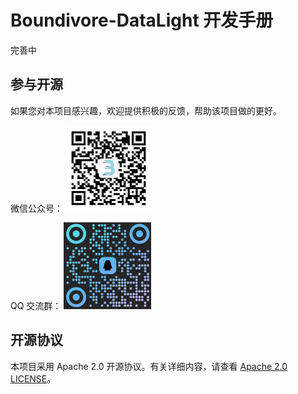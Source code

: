 # Boundivore-DataLight 开发手册

完善中



## 参与开源

如果您对本项目感兴趣，欢迎提供积极的反馈，帮助该项目做的更好。

微信公众号：
<img src="./assets/boundivore-公众号12.jpg" alt="boundivore-公众号12" style="zoom:40%;" />

QQ 交流群：
<img src="./assets/dataLight-QQ-交流群-only-code-small.png" alt="DataLight QQ 交流群" style="zoom:50%;" />



## 开源协议

本项目采用 Apache 2.0 开源协议。有关详细内容，请查看 [Apache 2.0 LICENSE](http://www.apache.org/licenses/)。

